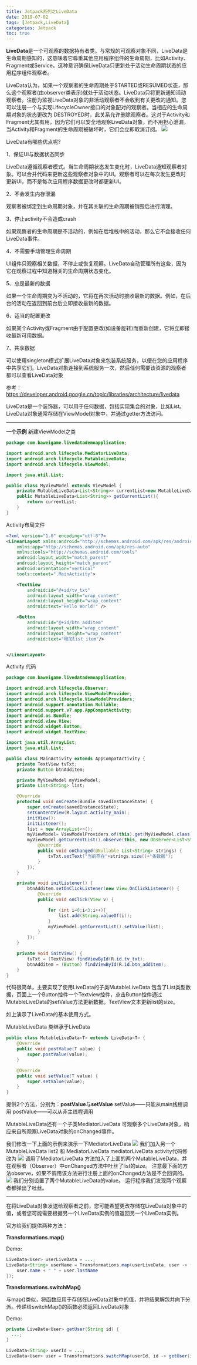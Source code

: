 ```yaml
---
title: Jetpack系列之LiveData
date: 2019-07-02
tags: [Jetpack,LiveData]
categories: Jetpack
toc: true
---
```

**LiveData**是一个可观察的数据持有者类。与常规的可观察对象不同，LiveData是生命周期感知的，这意味着它尊重其他应用程序组件的生命周期，比如Activity、Fragment或Service。这种意识确保LiveData只更新处于活动生命周期状态的应用程序组件观察者。

LiveData认为，如果一个观察者的生命周期处于STARTED或RESUMED状态，那么这个观察者(由observer类表示)就处于活动状态。LiveData只将更新通知活动观察者。注册为监视LiveData对象的非活动观察者不会收到有关更改的通知。您可以注册一个与实现LifecycleOwner接口的对象配对的观察者。当相应的生命周期对象的状态更改为 DESTROYED时，此关系允许删除观察者。这对于Activity和Fragment尤其有用，因为它们可以安全地观察LiveData对象，而不用担心泄漏，当Activity和Fragment的生命周期被破坏时，它们会立即取消订阅。
<img src="jetpack-livedata/2019-07-12-10-41-45.png" />

<!--more-->

LiveData有哪些优点呢?

1、保证UI与数据状态同步

LiveData遵循观察者模式。当生命周期状态发生变化时，LiveData通知观察者对象。可以合并代码来更新这些观察者对象中的UI。观察者可以在每次发生更改时更新UI，而不是每次应用程序数据更改时都更新UI。

2、不会发生内存泄漏

观察者被绑定到生命周期对象，并在其关联的生命周期被销毁后进行清理。

3、停止activity不会造成crash

如果观察者的生命周期是不活动的，例如在后堆栈中的活动，那么它不会接收任何LiveData事件。

4、不需要手动管理生命周期

UI组件只观察相关数据，不停止或恢复观察。LiveData自动管理所有这些，因为它在观察过程中知道相关的生命周期状态变化。

5、总是最新的数据

如果一个生命周期变为不活动的，它将在再次活动时接收最新的数据。例如，在后台的活动在返回到前台后立即接收最新的数据。

6、适当的配置更改

如果某个Activity或Fragment由于配置更改(如设备旋转)而重新创建，它将立即接收最新可用数据。

7、共享数据

可以使用singleton模式扩展LiveData对象来包装系统服务，以便在您的应用程序中共享它们。LiveData对象连接到系统服务一次，然后任何需要该资源的观察者都可以查看LiveData对象

参考：https://developer.android.google.cn/topic/libraries/architecture/livedata

LiveData是一个装饰器，可以用于任何数据，包括实现集合的对象，比如List。LiveData对象通常存储在ViewModel对象中，并通过getter方法访问。

---

**一个示例**
新建ViewModel之类

```java
package com.baweigame.livedatademoapplication;

import android.arch.lifecycle.MediatorLiveData;
import android.arch.lifecycle.MutableLiveData;
import android.arch.lifecycle.ViewModel;

import java.util.List;

public class MyViewModel extends ViewModel {
    private MutableLiveData<List<String>> currentList=new MutableLiveData<>();
    public MutableLiveData<List<String>> getCurrentList(){
        return currentList;
    }
}

```

Activity布局文件

```xml
<?xml version="1.0" encoding="utf-8"?>
<LinearLayout xmlns:android="http://schemas.android.com/apk/res/android"
    xmlns:app="http://schemas.android.com/apk/res-auto"
    xmlns:tools="http://schemas.android.com/tools"
    android:layout_width="match_parent"
    android:layout_height="match_parent"
    android:orientation="vertical"
    tools:context=".MainActivity">

    <TextView
        android:id="@+id/tv_txt"
        android:layout_width="wrap_content"
        android:layout_height="wrap_content"
        android:text="Hello World!" />

    <Button
        android:id="@+id/btn_additem"
        android:layout_width="wrap_content"
        android:layout_height="wrap_content"
        android:text="增加list item"/>


</LinearLayout>
```

Activity 代码
```java
package com.baweigame.livedatademoapplication;

import android.arch.lifecycle.Observer;
import android.arch.lifecycle.ViewModelProvider;
import android.arch.lifecycle.ViewModelProviders;
import android.support.annotation.Nullable;
import android.support.v7.app.AppCompatActivity;
import android.os.Bundle;
import android.view.View;
import android.widget.Button;
import android.widget.TextView;

import java.util.ArrayList;
import java.util.List;

public class MainActivity extends AppCompatActivity {
    private TextView tvTxt;
    private Button btnAdditem;

    private MyViewModel myViewModel;
    private List<String> list;

    @Override
    protected void onCreate(Bundle savedInstanceState) {
        super.onCreate(savedInstanceState);
        setContentView(R.layout.activity_main);
        initView();
        initListener();
        list = new ArrayList<>();
        myViewModel= ViewModelProviders.of(this).get(MyViewModel.class);
        myViewModel.getCurrentList().observe(this, new Observer<List<String>>() {
            @Override
            public void onChanged(@Nullable List<String> strings) {
                tvTxt.setText("当前存在"+strings.size()+"条数据");
            }
        });
    }

    private void initListener() {
        btnAdditem.setOnClickListener(new View.OnClickListener() {
            @Override
            public void onClick(View v) {

                for (int i=0;i<3;i++){
                    list.add(String.valueOf(i));
                }
                myViewModel.getCurrentList().setValue(list);
            }
        });
    }

    private void initView() {
        tvTxt = (TextView) findViewById(R.id.tv_txt);
        btnAdditem = (Button) findViewById(R.id.btn_additem);
    }
}

```

代码很简单，主要实现了使用LiveData的子类MutableLiveData 包含了List<String>类型数据，页面上一个Button控件一个Textview控件，点击Button控件通过MutableLiveData的setValue方法更新数据。TextView文本更新list的size。

如上演示了LiveData的基本使用方式。

MutableLiveData 类继承于LiveData
```java
public class MutableLiveData<T> extends LiveData<T> {
    @Override
    public void postValue(T value) {
        super.postValue(value);
    }

    @Override
    public void setValue(T value) {
        super.setValue(value);
    }
}
```
提供2个方法，分别为：**postValue**与**setValue**
setValue——只能从main线程调用
postValue——可以从非主线程调用

MutableLiveData还有一个子类MediatorLiveData 可观察多个LiveData对象，响应来自所观察LiveData对象的onChanged事件。

我们修改一下上面的示例来演示一下MediatorLiveData
<img src="jetpack-livedata/2019-07-11-09-55-34.png" />
我们加入另一个MutableLiveData list2 和 MediatorLiveData mediatorLiveData
activity代码修改为
<img src="jetpack-livedata/2019-07-11-09-57-16.png" />
调用了MediatorLiveData 方法加入了上面的两个MutableLiveData，并在观察者（Observer）中onChanged方法中吐丝了list的size。
注意最下面的方法observe，如果不调用该方法进行注册上面的onChanged方法是不会回调的。
<img src="jetpack-livedata/2019-07-11-10-00-12.png" />
我们分别设置了两个MutableLiveData的value。
运行程序我们发现两个观察者都弹出了吐丝。

---
在将LiveData对象发送给观察者之前，您可能希望更改存储在LiveData对象中的值，或者您可能需要根据另一个LiveData实例的值返回另一个LiveData实例。

官方给我们提供两种方法：

**Transformations.map()**

Demo:
```java
LiveData<User> userLiveData = ...;
LiveData<String> userName = Transformations.map(userLiveData, user -> {
    user.name + " " + user.lastName
});
```

**Transformations.switchMap()**

与map()类似，将函数应用于存储在LiveData对象中的值，并将结果解包并向下分派。传递给switchMap()的函数必须返回LiveData对象

Demo:

```java
private LiveData<User> getUser(String id) {
  ...;
}

LiveData<String> userId = ...;
LiveData<User> user = Transformations.switchMap(userId, id -> getUser(id) );
```
